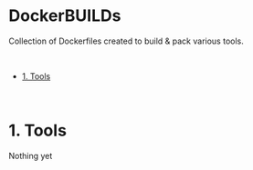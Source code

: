 DockerBUILDs
===

Collection of Dockerfiles created to build & pack various tools.

<br>

<!-- TOC -->
- [1. Tools](#1-tools)
<!-- /TOC -->

<br>

# 1. Tools

Nothing yet
